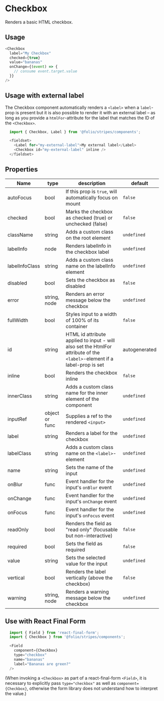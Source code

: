 # Checkbox
Renders a basic HTML checkbox.

## Usage
```js
<Checkbox
  label="My Checkbox"
  checked={true}
  value="bananas"
  onChange={(event) => {
    // consume event.target.value
  }}
/>
```

## Usage with external label
The Checkbox component automatically renders a `<label>` when a `label`-prop is present but it is also possible to render it with an external label – as long as you provide a `htmlFor`-attribute for the label that matches the ID of the `<Checkbox>`.

```js
  import { Checkbox, Label } from '@folio/stripes/components';

  <fieldset>
    <Label for="my-external-label">My external label</Label>
    <Checkbox id="my-external-label" inline />
  </fieldset>
```

## Properties

Name | type | description | default
--- | --- | --- | ---
autoFocus | bool | If this prop is `true`, will automatically focus on mount | `false`
checked | bool | Marks the checkbox as checked (true) or unchecked (false) | `false`
className | string | Adds a custom class on the root element | `undefined`
labelInfo | node | Renders labelInfo in the checkbox label | `undefined`
labelInfoClass | string | Adds a custom class name on the labelInfo element | `undefined`
disabled | bool | Sets the checkbox as disabled | `false`
error | string, node | Renders an error message below the checkbox | `undefined`
fullWidth | bool | Styles input to a width of 100% of its container | `false`
id | string | HTML id attribute applied to input - will also set the HtmlFor attribute of the `<label>`-element if a label-prop is set | autogenerated
inline | bool | Renders the checkbox inline | `false`
innerClass | string | Adds a custom class name for the inner element of the component | `undefined`
inputRef | object or func | Supplies a ref to the rendered `<input>` | `undefined`
label | string | Renders a label for the checkbox | `undefined`
labelClass | string | Adds a custom class name on the `<label>`-element | `undefined`
name | string | Sets the name of the input | `undefined`
onBlur | func | Event handler for the input's `onBlur` event | `undefined`
onChange | func | Event handler for the input's `onChange` event | `undefined`
onFocus | func | Event handler for the input's `onFocus` event | `undefined`
readOnly | bool | Renders the field as "read only" (focusable but non-interactive) | `false`
required | bool | Sets the field as required | `false`
value | string | Sets the selected value for the input | `undefined`
vertical | bool | Renders the label vertically (above the checkbox) | `false`
warning | string, node | Renders a warning message below the checkbox | `undefined`


## Use with React Final Form
```js
  import { Field } from 'react-final-form';
  import { Checkbox } from '@folio/stripes/components';

  <Field
    component={Checkbox}
    type="checkbox"
    name="bananas"
    label="Bananas are green?"
  />
```
(When invoking a `<Checkbox>` as part of a react-final-form `<Field>`, it is necessary to explicitly pass `type="checkbox"` as well as `component={Checkbox}`, otherwise the form library does not understand how to interpret the value.)
